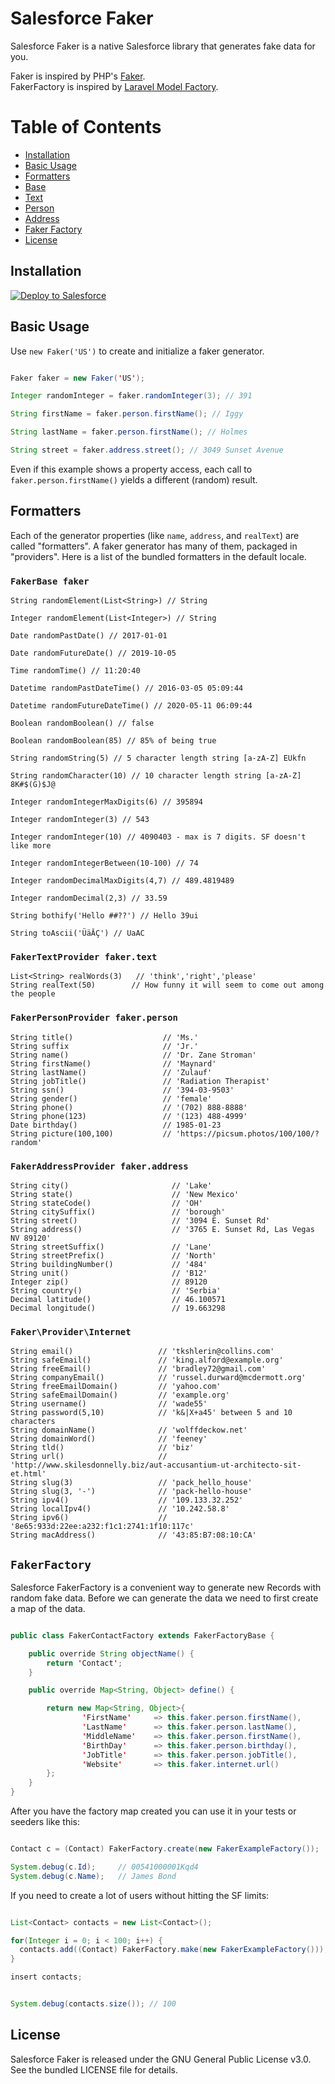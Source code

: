 # Salesforce Faker

Salesforce Faker is a native Salesforce library that generates fake data for you.

Faker is inspired by PHP's [Faker](https://github.com/fzaninotto/Faker).  
FakerFactory is inspired by [Laravel Model Factory](https://laravel.com/docs/5.6/seeding#using-model-factories).

# Table of Contents

- [Installation](#installation)
- [Basic Usage](#basic-usage)
- [Formatters](#formatters)
- [Base](#fakerbase-faker)
- [Text](#fakertextprovider-fakertext)
- [Person](#fakerpersonprovider-fakerperson)
- [Address](#fakeraddressprovider-fakeraddress)
- [Faker Factory](#fakerfactory)
- [License](#license)


## Installation

<a href="https://goo.gl/Zb2d1x">
    <img alt="Deploy to Salesforce" src="https://raw.githubusercontent.com/afawcett/githubsfdeploy/master/deploy.png">
</a>

## Basic Usage

Use `new Faker('US')` to create and initialize a faker generator.

```java

Faker faker = new Faker('US');

Integer randomInteger = faker.randomInteger(3); // 391

String firstName = faker.person.firstName(); // Iggy

String lastName = faker.person.firstName(); // Holmes

String street = faker.address.street(); // 3049 Sunset Avenue
```

Even if this example shows a property access, each call to `faker.person.firstName()` yields a different (random) result.


## Formatters

Each of the generator properties (like `name`, `address`, and `realText`) are called "formatters". A faker generator has many of them, packaged in "providers". Here is a list of the bundled formatters in the default locale.

### `FakerBase faker`

    String randomElement(List<String>) // String

    Integer randomElement(List<Integer>) // String

    Date randomPastDate() // 2017-01-01

    Date randomFutureDate() // 2019-10-05

    Time randomTime() // 11:20:40

    Datetime randomPastDateTime() // 2016-03-05 05:09:44

    Datetime randomFutureDateTime() // 2020-05-11 06:09:44

    Boolean randomBoolean() // false

    Boolean randomBoolean(85) // 85% of being true

    String randomString(5) // 5 character length string [a-zA-Z] EUkfn

    String randomCharacter(10) // 10 character length string [a-zA-Z] 8K#$(G)$J@

    Integer randomIntegerMaxDigits(6) // 395894

    Integer randomInteger(3) // 543

    Integer randomInteger(10) // 4090403 - max is 7 digits. SF doesn't like more

    Integer randomIntegerBetween(10-100) // 74

    Integer randomDecimalMaxDigits(4,7) // 489.4819489

    Integer randomDecimal(2,3) // 33.59

    String bothify('Hello ##??') // Hello 39ui

    String toAscii('ÜäĂÇ') // UaAC

### `FakerTextProvider faker.text`

    List<String> realWords(3)   // 'think','right','please'
    String realText(50)        // How funny it will seem to come out among the people

### `FakerPersonProvider faker.person`

    String title()                    // 'Ms.'
    String suffix                     // 'Jr.'
    String name()                     // 'Dr. Zane Stroman'
    String firstName()                // 'Maynard'
    String lastName()                 // 'Zulauf'
    String jobTitle()                 // 'Radiation Therapist'
    String ssn()                      // '394-03-9503'
    String gender()                   // 'female'
    String phone()                    // '(702) 888-8888'
    String phone(123)                 // '(123) 488-4999'
    Date birthday()                   // 1985-01-23
    String picture(100,100)           // 'https://picsum.photos/100/100/?random'

### `FakerAddressProvider faker.address`

    String city()                       // 'Lake'
    String state()                      // 'New Mexico'
    String stateCode()                  // 'OH'
    String citySuffix()                 // 'borough'
    String street()                     // '3094 E. Sunset Rd'
    String address()                    // '3765 E. Sunset Rd, Las Vegas NV 89120'
    String streetSuffix()               // 'Lane'
    String streetPrefix()               // 'North'
    String buildingNumber()             // '484'
    String unit()                       // 'B12'
    Integer zip()                       // 89120
    String country()                    // 'Serbia'
    Decimal latitude()                  // 46.100571
    Decimal longitude()                 // 19.663298

### `Faker\Provider\Internet`

    String email()                   // 'tkshlerin@collins.com'
    String safeEmail()               // 'king.alford@example.org'
    String freeEmail()               // 'bradley72@gmail.com'
    String companyEmail()            // 'russel.durward@mcdermott.org'
    String freeEmailDomain()         // 'yahoo.com'
    String safeEmailDomain()         // 'example.org'
    String username()                // 'wade55'
    String password(5,10)            // 'k&|X+a45' between 5 and 10 characters
    String domainName()              // 'wolffdeckow.net'
    String domainWord()              // 'feeney'
    String tld()                     // 'biz'
    String url()                     // 'http://www.skilesdonnelly.biz/aut-accusantium-ut-architecto-sit-et.html'
    String slug(3)                   // 'pack_hello_house'
    String slug(3, '-')              // 'pack-hello-house'
    String ipv4()                    // '109.133.32.252'
    String localIpv4()               // '10.242.58.8'
    String ipv6()                    // '8e65:933d:22ee:a232:f1c1:2741:1f10:117c'
    String macAddress()              // '43:85:B7:08:10:CA'

## `FakerFactory`

Salesforce FakerFactory is a convenient way to generate new Records with random fake data.
Before we can generate the data we need to first create a map of the data.

```java

public class FakerContactFactory extends FakerFactoryBase {

    public override String objectName() {
        return 'Contact';
    }

    public override Map<String, Object> define() {

        return new Map<String, Object>{
                'FirstName'     => this.faker.person.firstName(),
                'LastName'      => this.faker.person.lastName(),
                'MiddleName'    => this.faker.person.firstName(),
                'BirthDay'      => this.faker.person.birthday(),
                'JobTitle'      => this.faker.person.jobTitle(),
                'Website'       => this.faker.internet.url()
        };
    }
}

```


After you have the factory map created you can use it in your tests or seeders like this:

```java

Contact c = (Contact) FakerFactory.create(new FakerExampleFactory());

System.debug(c.Id);     // 00541000001Kqd4
System.debug(c.Name);   // James Bond

```


If you need to create a lot of users without hitting the SF limits:

```java

List<Contact> contacts = new List<Contact>();

for(Integer i = 0; i < 100; i++) {
  contacts.add((Contact) FakerFactory.make(new FakerExampleFactory()));
}

insert contacts;


System.debug(contacts.size()); // 100

```

## License

Salesforce Faker is released under the GNU General Public License v3.0. See the bundled LICENSE file for details.
